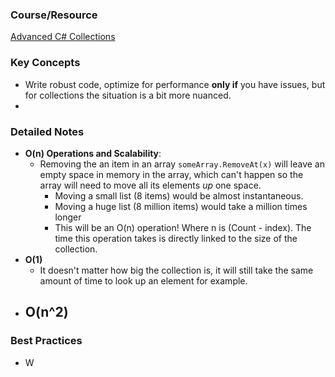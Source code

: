 ### **Course/Resource**  
[Advanced C# Collections](https://app.pluralsight.com/library/courses/csharp-collections-advanced/table-of-contents)

### **Key Concepts**
- Write robust code, optimize for performance **only if** you have issues, but for collections the situation is a bit more nuanced.
-  

### **Detailed Notes**
- **O(n) Operations and Scalability**:
  - Removing the an item in an array `someArray.RemoveAt(x)` will leave an empty space in memory in the array, which can't happen so the array 
    will need to move all its elements *up* one space. 
    - Moving a small list (8 items) would be almost instantaneous. 
    - Moving a huge list (8 million items) would take a million times longer
    - This will be an O(n) operation! Where n is (Count - index). The time this operation takes is directly linked to the size of the collection.
- **O(1)**
  - It doesn't matter how big the collection is, it will still take the same amount of time to look up an element for example.
- **O(n^2)**
  - 

### Best Practices

- W